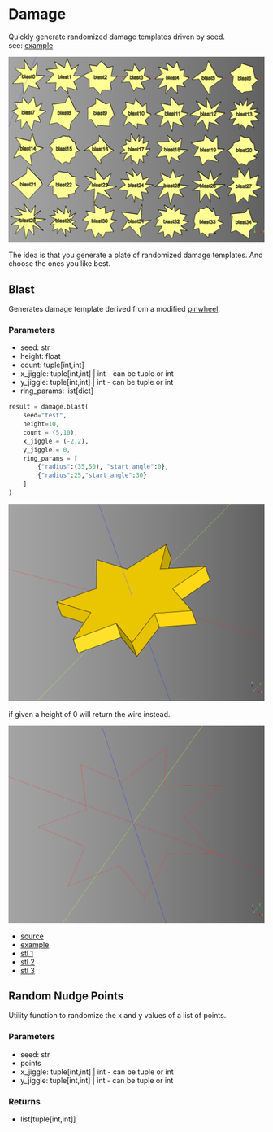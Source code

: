 # Damage

Quickly generate randomized damage templates driven by seed.
<br />see: [example](../example/damage/damage_blast_set_large.py.py)

![](image/damage/01.png)<br />

The idea is that you generate a plate of randomized damage templates. And choose the ones you like best.

## Blast

Generates damage template derived from a modified [pinwheel](https://github.com/medicationforall/cadqueryhelper/blob/main/documentation/shapes.md#pinwheel).

### Parameters
* seed: str
* height: float
* count: tuple[int,int]
* x_jiggle: tuple[int,int] | int - can be tuple or int
* y_jiggle: tuple[int,int] | int - can be tuple or int
* ring_params: list[dict]

``` python
result = damage.blast(
    seed="test",
    height=10,
    count = (5,10),
    x_jiggle = (-2,2), 
    y_jiggle = 0,
    ring_params = [
        {"radius":(35,50), "start_angle":0}, 
        {"radius":25,"start_angle":30}
    ]
)
```

![](image/damage/07.png)<br />

if given a height of 0 will return the wire instead.

![](image/damage/08.png)<br />

* [source](../src/cqterrain/damage/blast.py)
* [example](../example/damage/blast.py)
* [stl 1](../stl/damage_blast_1.stl)
* [stl 2](../stl/damage_blast_2.stl)
* [stl 3](../stl/damage_blast_3.stl)

## Random Nudge Points

Utility function to randomize the x and y values of a list of points.

### Parameters
* seed: str
* points
* x_jiggle: tuple[int,int] | int - can be tuple or int
* y_jiggle: tuple[int,int] | int - can be tuple or int

### Returns
* list[tuple[int,int]]